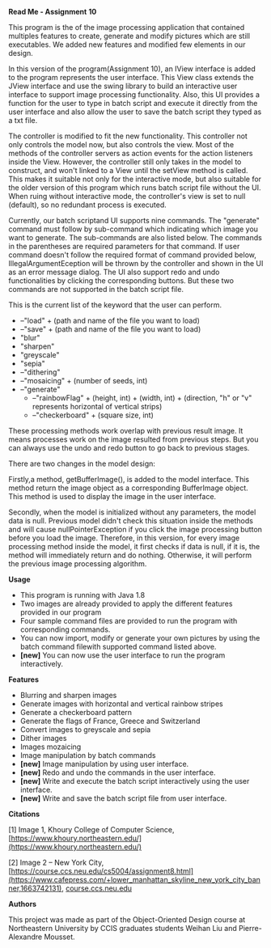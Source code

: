 **Read Me - Assignment**  **10**

This program is the of the image processing application that contained multiples features to create, generate and modify pictures which are still executables. We added new features and modified few elements in our design.

In this version of the program(Assignment 10), an IView interface is added to the program represents the user interface. This View class extends the JView interface and use the swing library to build an interactive user interface to support image processing functionality. Also, this UI provides a function for the user to type in batch script and execute it directly from the user interface and also allow the user to save the batch script they typed as a txt file.

The controller is modified to fit the new functionality. This controller not only controls the model now, but also controls the view. Most of the methods of the controller servers as action events for the action listeners inside the View. However, the controller still only takes in the model to construct, and won&#39;t linked to a View until the setView method is called. This makes it suitable not only for the interactive mode, but also suitable for the older version of this program which runs batch script file without the UI. When ruing without interactive mode, the controller&#39;s view is set to null (default), so no redundant process is executed.

Currently, our batch scriptand UI supports nine commands. The &quot;generate&quot; command must follow by sub-command which indicating which image you want to generate. The sub-commands are also listed below. The commands in the parentheses are required parameters for that command. If user command doesn&#39;t follow the required format of command provided below, IllegalArgumentEception will be thrown by the controller and shown in the UI as an error message dialog. The UI also support redo and undo functionalities by clicking the corresponding buttons. But these two commands are not supported in the batch script file.

This is the current list of the keyword that the user can perform.

- –&quot;load&quot; + (path and name of the file you want to load)
- –&quot;save&quot; + (path and name of the file you want to load)
- &quot;blur&quot;
- &quot;sharpen&quot;
- &quot;greyscale&quot;
- &quot;sepia&quot;
- –&quot;dithering&quot;
- –&quot;mosaicing&quot; + (number of seeds, int)
- –&quot;generate&quot;
  - –&quot;rainbowFlag&quot; + (height, int) + (width, int) + (direction, &quot;h&quot; or &quot;v&quot; represents horizontal of vertical strips)
  - –&quot;checkerboard&quot; + (square size, int)

These processing methods work overlap with previous result image. It means processes work on the image resulted from previous steps. But you can always use the undo and redo button to go back to previous stages.

There are two changes in the model design:

Firstly,a method, getBufferImage(),  is added to the model interface. This method return the image object as a corresponding BufferImage object. This method is used to display the image in the user interface.

Secondly, when the model is initialized without any parameters, the model data is null. Previous model didn&#39;t check this situation inside the methods and will cause nullPointerException if you click the image processing button before you load the image. Therefore, in this version, for every image processing method inside the model, it first checks if data is null, if it is, the method will immediately return and do nothing. Otherwise, it will perform the previous image processing algorithm.

**Usage**

- This program is running with Java 1.8
- Two images are already provided to apply the different features provided in our program
- Four sample command files are provided to run the program with corresponding commands.
- You can now import, modify or generate your own pictures by using the batch command filewith supported command listed above.
- **[new]** You can now use the user interface to run the program interactively.

**Features**

- Blurring and sharpen images
- Generate images with horizontal and vertical rainbow stripes
- Generate a checkerboard pattern
- Generate the flags of France, Greece and Switzerland
- Convert images to greyscale and sepia
- Dither images
- Images mozaicing
- Image manipulation by batch commands
- **[new]** Image manipulation by using user interface.
- **[new]** Redo and undo the commands in the user interface.
- **[new]** Write and execute the batch script interactively using the user interface.
- **[new]** Write and save the batch script file from user interface.

**Citations**

[1] Image 1, Khoury College of Computer Science, [https://www.khoury.northeastern.edu/](https://www.khoury.northeastern.edu/)

[2] Image 2 – New York City, [https://course.ccs.neu.edu/cs5004/assignment8.html](https://www.cafepress.com/+lower_manhattan_skyline_new_york_city_banner,1663742131), [course.ccs.neu.edu](http://course.ccs.neu.edu/)

**Authors**

This project was made as part of the Object-Oriented Design course at Northeastern University by CCIS graduates students Weihan Liu and Pierre-Alexandre Mousset.